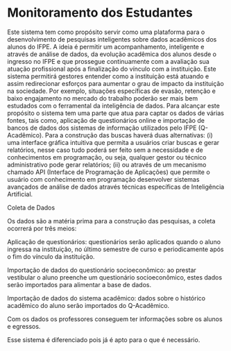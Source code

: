 # Monitoramento dos Estudantes


Este sistema tem como propósito servir como uma plataforma para o desenvolvimento de pesquisas inteligentes sobre dados acadêmicos dos alunos do IFPE. A ideia é permitir um acompanhamento, inteligente e através de análise de dados, da evolução acadêmica dos alunos desde o ingresso no IFPE e que prossegue continuamente com a avaliação sua atuação profissional após a finalização do vínculo com a instituição.  Este sistema permitirá gestores entender como a instituição está atuando e assim redirecionar esforços para aumentar o grau de impacto da instituição na sociedade. Por exemplo, situações específicas de evasão, retenção e baixo engajamento no mercado do trabalho poderão ser mais bem estudados com o ferramental da inteligência de dados.
Para alcançar este propósito o sistema tem uma parte que atua para captar os dados de várias fontes, tais como, aplicação de questionários online e importação de bancos de dados dos sistemas de informação utilizados pelo IFPE (Q-Acadêmico). Para a construção das buscas haverá duas alternativas: (i) uma interface gráfica intuitiva que permita a usuários criar buscas e gerar relatórios, nesse caso tudo poderá ser feito sem a necessidade e de conhecimentos em programação, ou seja, qualquer gestor ou técnico administrativo pode gerar relatórios; (ii) ou através de um mecanismo chamado API (Interface de Programação de Aplicações) que permite o usuário com conhecimento em programação desenvolver sistemas avançados de análise de dados através técnicas específicas de Inteligência Artificial. 
 
Coleta de Dados

Os dados são a matéria prima para a construção das pesquisas, a coleta ocorrerá por três meios:

Aplicação de questionários: questionários serão aplicados quando o aluno ingressa na instituição, no último semestre de curso e periodicamente após o fim do vínculo da instituição.

Importação de dados do questionário socioeconômico: ao prestar vestibular o aluno preenche um questionário socioeconômico, estes dados serão importados para alimentar a base de dados. 

Importação de dados do sistema acadêmico: dados sobre o histórico acadêmico do aluno serão importados do Q-Acadêmico.

Com os dados os professores conseguem ter informações sobre os alunos e egressos.

Esse sistema é diferenciado pois já é apto para o que é necessário.



